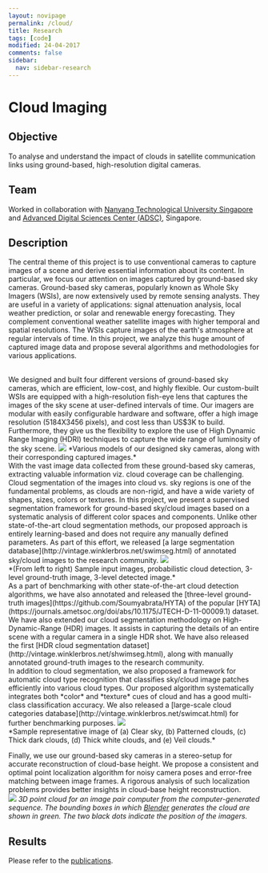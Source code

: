 ```yaml
---
layout: novipage
permalink: /cloud/
title: Research
tags: [code]
modified: 24-04-2017
comments: false
sidebar:
  nav: sidebar-research
---
```


# Cloud Imaging 

## Objective 

To analyse and understand the impact of clouds in satellite communication links using ground-based, high-resolution digital cameras.


## Team

Worked in collaboration with [Nanyang Technological University Singapore](http://www.ntu.edu.sg/home/eyhlee/) and [Advanced Digital Sciences Center (ADSC)](http://vintage.winklerbros.net/index.html), Singapore. 

## Description 

The central theme of this project is to use conventional cameras to capture images of a scene and derive essential information about its content. In particular, we focus our attention on images captured by ground-based sky cameras. Ground-based sky cameras, popularly known as Whole Sky Imagers (WSIs), are now extensively used by remote sensing analysts. They are useful in a variety of applications: signal attenuation analysis, local weather prediction, or solar and renewable energy forecasting. They complement conventional weather satellite images with higher temporal and spatial resolutions. The WSIs capture images of the earth's atmosphere at regular intervals of time. In this project, we analyze this huge amount of captured image data and propose several algorithms and methodologies for various applications.

<br />
We designed and built four different versions of ground-based sky cameras, which are efficient, low-cost, and highly flexible. Our custom-built WSIs are equipped with a high-resolution fish-eye lens that captures the images of the sky scene at user-defined intervals of time. Our imagers are modular with easily configurable hardware and software, offer a high image resolution (5184X3456 pixels), and cost less than US$3K to build. Furthermore, they give us the flexibility to explore the use of High Dynamic Range Imaging (HDRI) techniques to capture the wide range of luminosity of the sky scene.   
<img src="{{ site.url }}/images/1-sky-camera.jpg">
*Various models of our designed sky cameras, along with their corresponding captured images.*   

<br />
With the vast image data collected from these ground-based sky cameras, extracting valuable information viz. cloud coverage can be challenging. Cloud segmentation of the images into cloud vs. sky regions is one of the fundamental problems, as clouds are non-rigid, and have a wide variety of shapes, sizes, colors or textures. In this project, we present a supervised segmentation framework for ground-based sky/cloud images based on a systematic analysis of different color spaces and components. Unlike other state-of-the-art cloud segmentation methods, our proposed approach is entirely learning-based and does not require any manually defined parameters. As part of this effort, we released [a large segmentation database](http://vintage.winklerbros.net/swimseg.html) of annotated sky/cloud images to the research community.   
<img src="{{ site.baseurl }}/images/2-multi-class.png">
<br />
*(From left to right) Sample input images, probabilistic cloud detection, 3-level ground-truth image, 3-level detected image.*   

<br />
As a part of benchmarking with other state-of-the-art cloud detection algorithms, we have also annotated and released the [three-level ground-truth images](https://github.com/Soumyabrata/HYTA) of the popular [HYTA](https://journals.ametsoc.org/doi/abs/10.1175/JTECH-D-11-00009.1) dataset.   

<br />
We have also extended our cloud segmentation methodology on High-Dynamic-Range (HDR) images. It assists in capturing the details of an entire scene with a regular camera in a single HDR shot. We have also released the first [HDR cloud segmentation dataset](http://vintage.winklerbros.net/shwimseg.html), along with manually annotated ground-truth images to the research community.   

<br />
In addition to cloud segmentation, we also proposed a framework for automatic cloud type recognition that classifies sky/cloud image patches efficiently into various cloud types. Our proposed algorithm systematically integrates both *color* and *texture* cues of cloud and has a good multi-class classification accuracy. We also released a [large-scale cloud categories database](http://vintage.winklerbros.net/swimcat.html) for further benchmarking purposes.  
<img src="{{ site.baseurl }}/images/3-five-classes.png">
<br />
*Sample representative image of (a) Clear sky, (b) Patterned clouds, (c) Thick dark clouds, (d) Thick white clouds, and (e) Veil clouds.*   


Finally, we use our ground-based sky cameras in a stereo-setup for accurate reconstruction of cloud-base height. We propose a consistent and optimal point localization algorithm for noisy camera poses and error-free matching between image frames. A rigorous analysis of such localization problems provides better insights in cloud-base height reconstruction.   
<img src="{{ site.baseurl }}/images/5-3d-cloud.png">
*3D point cloud for an image pair computer from the computer-generated sequence. The bounding boxes in which [Blender](https://www.blender.org/) generates the cloud are shown in green. The two black dots indicate the position of the imagers.*   


## Results   

Please refer to the [publications](https://soumyabrata.github.io/publications/).  